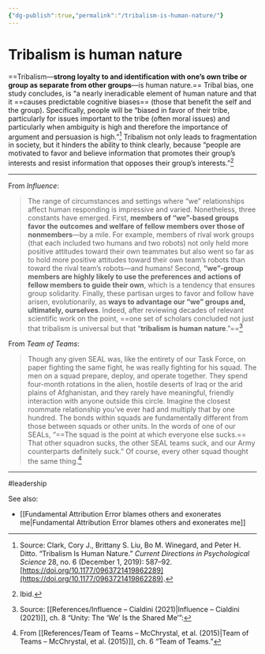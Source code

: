 ```yaml
---
{"dg-publish":true,"permalink":"/tribalism-is-human-nature/"}
---
```


# Tribalism is human nature

==Tribalism—**strong loyalty to and identification with one’s own tribe or group as separate from other groups**—is human nature.== Tribal bias, one study concludes, is “a nearly ineradicable element of human nature and that it ==causes predictable cognitive biases== (those that benefit the self and the group). Specifically, people will be “biased in favor of their tribe, particularly for issues important to the tribe (often moral issues) and particularly when ambiguity is high and therefore the importance of argument and persuasion is high.”[^1] Tribalism not only leads to fragmentation in society, but it hinders the ability to think clearly, because “people are motivated to favor and believe information that promotes their group’s interests and resist information that opposes their group’s interests.”[^2]

---

From *Influence*:

> The range of circumstances and settings where “we” relationships affect human responding is impressive and varied. Nonetheless, three constants have emerged. First, **members of “we”-based groups favor the outcomes and welfare of fellow members over those of nonmembers**—by a mile. For example, members of rival work groups (that each included two humans and two robots) not only held more positive attitudes toward their own teammates but also went so far as to hold more positive attitudes toward their own team’s robots than toward the rival team’s robots—and humans! Second, **“we”-group members are highly likely to use the preferences and actions of fellow members to guide their own**, which is a tendency that ensures group solidarity. Finally, these partisan urges to favor and follow have arisen, evolutionarily, as **ways to advantage our “we” groups and, ultimately, ourselves**. Indeed, after reviewing decades of relevant scientific work on the point, ==one set of scholars concluded not just that tribalism is universal but that “**tribalism is human nature**.”==[^3]


From *Team of Teams*:

> Though any given SEAL was, like the entirety of our Task Force, on paper fighting the same fight, he was really fighting for his squad. The men on a squad prepare, deploy, and operate together. They spend four-month rotations in the alien, hostile deserts of Iraq or the arid plains of Afghanistan, and they rarely have meaningful, friendly interaction with anyone outside this circle. Imagine the closest roommate relationship you’ve ever had and multiply that by one hundred. The bonds within squads are fundamentally different from those between squads or other units. In the words of one of our SEALs, “==The squad is the point at which everyone else sucks.== That other squadron sucks, the other SEAL teams suck, and our Army counterparts definitely suck.” Of course, every other squad thought the same thing.[^4]

---
#leadership 

See also:
- [[Fundamental Attribution Error blames others and exonerates me\|Fundamental Attribution Error blames others and exonerates me]]

[^1]: Source: Clark, Cory J., Brittany S. Liu, Bo M. Winegard, and Peter H. Ditto. “Tribalism Is Human Nature.” _Current Directions in Psychological Science_ 28, no. 6 (December 1, 2019): 587–92. [https://doi.org/10.1177/0963721419862289](https://doi.org/10.1177/0963721419862289).
[^2]: Ibid.
[^3]: Source: [[References/Influence – Cialdini (2021)\|Influence – Cialdini (2021)]], ch. 8 “Unity: The ‘We’ Is the Shared Me’”:
[^4]: From [[References/Team of Teams – McChrystal, et al. (2015)\|Team of Teams – McChrystal, et al. (2015)]], ch. 6 “Team of Teams.”